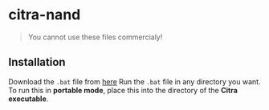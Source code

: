 # citra-nand

> You cannot use these files commercialy!
## Installation
Download the `.bat` file from [here](batch/CIT_NAND_archive.bat)
Run the `.bat` file in any directory you want. To run this in **portable mode**, place this into the directory of the **Citra executable**.
